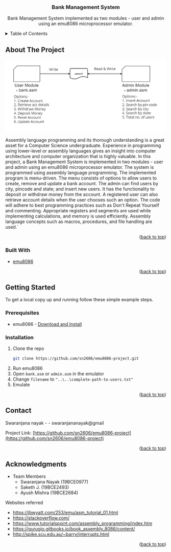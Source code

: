 <div id="top"></div>
<!--
*** Thanks for checking out the Best-README-Template. If you have a suggestion
*** that would make this better, please fork the repo and create a pull request
*** or simply open an issue with the tag "enhancement".
*** Don't forget to give the project a star!
*** Thanks again! Now go create something AMAZING! :D
-->



<!-- PROJECT SHIELDS -->
<!--
*** I'm using markdown "reference style" links for readability.
*** Reference links are enclosed in brackets [ ] instead of parentheses ( ).
*** See the bottom of this document for the declaration of the reference variables
*** for contributors-url, forks-url, etc. This is an optional, concise syntax you may use.
*** https://www.markdownguide.org/basic-syntax/#reference-style-links
-->
<!-- [![Contributors][contributors-shield]][contributors-url]
[![Forks][forks-shield]][forks-url]
[![Stargazers][stars-shield]][stars-url]
[![Issues][issues-shield]][issues-url]
[![MIT License][license-shield]][license-url]
[![LinkedIn][linkedin-shield]][linkedin-url] -->



<h3 align="center">Bank Management System</h3>

  <p align="center">
    Bank Management System implemented as two modules - user and admin using an emu8086 microprocessor emulator.
    <br />
    <!-- <a href="https://github.com/sn2606/emu8086-project"><strong>Explore the docs »</strong></a>
    <br />
    <br />
    <a href="https://github.com/sn2606/emu8086-project">View Demo</a>
    ·
    <a href="https://github.com/sn2606/emu8086-project/issues">Report Bug</a>
    ·
    <a href="https://github.com/sn2606/emu8086-project/issues">Request Feature</a> -->
  </p>
</div>



<!-- TABLE OF CONTENTS -->
<details>
  <summary>Table of Contents</summary>
  <ol>
    <li>
      <a href="#about-the-project">About The Project</a>
      <ul>
        <li><a href="#built-with">Built With</a></li>
      </ul>
    </li>
    <li>
      <a href="#getting-started">Getting Started</a>
      <ul>
        <li><a href="#prerequisites">Prerequisites</a></li>
        <li><a href="#installation">Installation</a></li>
      </ul>
    </li>
    <li><a href="#contact">Contact</a></li>
    <li><a href="#acknowledgments">Acknowledgments</a></li>
  </ol>
</details>



<!-- ABOUT THE PROJECT -->
## About The Project

[![Product Name Screen Shot][product-screenshot]](https://example.com)

Assembly language programming and its thorough understanding is a great asset for a Computer Science undergraduate. Experience in programming using lower-level or assembly languages gives an insight into computer architecture and computer organization that is highly valuable. In this project, a Bank Management System is implemented in two modules - user and admin using an emu8086 microprocessor emulator. The system is programmed using assembly language programming. The implemented program is menu-driven. The menu consists of options to allow users to create, remove and update a bank account. The admin can find users by city, pincode and state; and insert new users. It has the functionality to deposit or withdraw money from the account. A registered user can also retrieve account details when the user chooses such an option. The code will adhere to best programming practices such as Don't Repeat Yourself and commenting. Appropriate registers and segments are used while implementing calculations, and memory is used efficiently. Assembly language concepts such as macros, procedures, and file handling are used.`

<p align="right">(<a href="#top">back to top</a>)</p>



### Built With

* [emu8086](https://emu8086-microprocessor-emulator.en.softonic.com/)

<p align="right">(<a href="#top">back to top</a>)</p>



<!-- GETTING STARTED -->
## Getting Started

To get a local copy up and running follow these simple example steps.

### Prerequisites

* emu8086 - [Download and Install](https://emu8086-microprocessor-emulator.en.softonic.com/)

### Installation

1. Clone the repo
   ```sh
   git clone https://github.com/sn2606/emu8086-project.git
   ```
2. Run emu8086
3. Open `bank.asm` or `admin.asm` in the emulator
4. Change `filename` to `"..\..\complete-path-to-users.txt"`
5. Emulate

<p align="right">(<a href="#top">back to top</a>)</p>



<!-- CONTACT -->
## Contact

Swaranjana nayak - - swaranjananayak@gmail

Project Link: [https://github.com/sn2606/emu8086-project](https://github.com/sn2606/emu8086-project)

<p align="right">(<a href="#top">back to top</a>)</p>



<!-- ACKNOWLEDGMENTS -->
## Acknowledgments

* Team Members
  * Swaranjana Nayak (19BCE0977)
  * Saketh J. (19BCE2493)
  * Ayush Mishra (19BCE2684)


Websites referred
* https://jbwyatt.com/253/emu/asm_tutorial_01.html
* https://stackoverflow.com/
* https://www.tutorialspoint.com/assembly_programming/index.htm
* https://gurugio.gitbooks.io/book_assembly_8086/content/
* http://spike.scu.edu.au/~barry/interrupts.html


<p align="right">(<a href="#top">back to top</a>)</p>



[linkedin-url]: https://linkedin.com/in/swaranjananayak
[product-screenshot]: Result/architecture.png